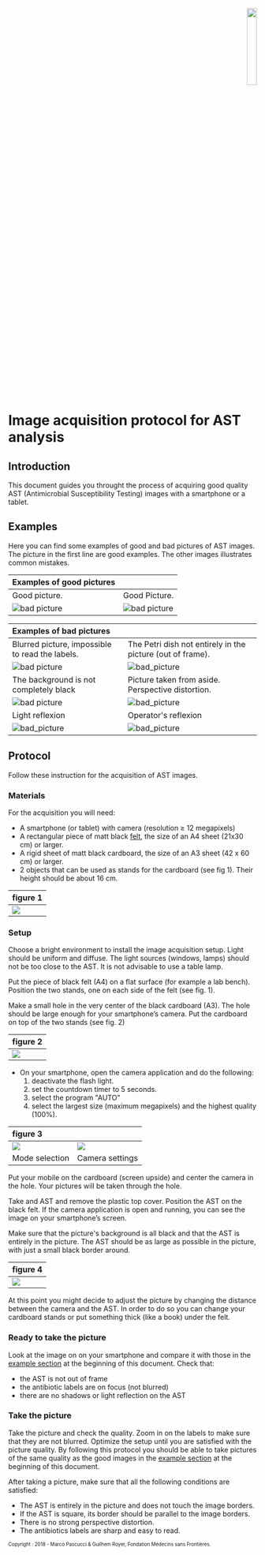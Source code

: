 <div align="right">
	<img src="images/logo-fsmf.png" width="20%">
</div>

# Image acquisition protocol for AST analysis #

## Introduction ##
This document guides you throught the process of acquiring good quality AST (Antimicrobial Susceptibility Testing) images with a smartphone or a tablet.

## <a name="sec:examples"></a> Examples ##

Here you can find some examples of good and bad pictures of AST images.
The picture in the first line are good examples. The other images illustrates common mistakes.

| Examples of good pictures                       |                                                            |
|:------------------------------------------------|:-----------------------------------------------------------|
| Good picture.                                   | Good Picture.                                              |
| ![bad picture][good_sq]                         | ![bad picture][good_circle]                                |

| Examples of bad pictures                        |                                                            |
|:------------------------------------------------|:-----------------------------------------------------------|
| Blurred picture, impossible to read the labels. | The Petri dish not entirely in the picture (out of frame). |
| ![bad picture][bad_blurred]                     | ![bad_picture][bad_oof]                                    |
| The background is not completely black          | Picture taken from aside. Perspective distortion.          |
| ![bad picture][bad_no_black]                    | ![bad_picture][bad_pers]                                   |
| Light reflexion                                 | Operator's reflexion                                       |
| ![bad_picture][bad_reflex]                      | ![bad_picture][bad_op]                                     |

[bad_no_black]:images/IMG_20180130_205107.jpg
[good_sq]:images/IMG_20180107_183954.jpg
[good_circle]:images/IMG_20180107_184123.jpg
[bad_blurred]:images/IMG_20180107_183257.jpg
[bad_op]:images/IMG_20171225_182209_enhanced.jpg
[bad_oof]:images/bad_frame.jpg
[bad_pers]:images/bad_perspective.jpg
[bad_reflex]:images/bad_reflex.jpg


## Protocol ##

Follow these instruction for the acquisition of AST images.

### Materials ###

For the acquisition you will need:

- A smartphone (or tablet) with camera (resolution ≥ 12 megapixels)
- A rectangular piece of matt black [felt](https://en.wikipedia.org/wiki/Felt), the size of an A4 sheet (21x30 cm) or larger.
- A rigid sheet of matt black cardboard, the size of an A3 sheet (42 x 60 cm)  or larger.
- 2 objects that can be used as stands for the cardboard (see fig 1). Their height should be about 16 cm.

| figure 1                          |
|:----------------------------------|
| ![](images/protocol_material.jpg) |



### Setup ###

Choose a bright environment to install the image acquisition setup.
Light should be uniform and diffuse. The light sources (windows, lamps) should not be too close to the AST.
It is not advisable to use a table lamp.

Put the piece of black felt (A4) on a flat surface (for example a lab bench). Position the two stands, one on each side of the felt (see fig. 1).

Make a small hole in the very center of the black cardboard (A3). The hole should be large enough for your smartphone’s camera.
Put the cardboard on top of the two stands (see fig. 2)

| figure 2                       |
|:-------------------------------|
| ![](images/protocol_setup.jpg) |

- On your smartphone, open the camera application and do the following:
	1. deactivate the flash light.
	2. set the countdown timer to 5 seconds.
	3. select the program "AUTO"
	4. select the largest size (maximum megapixels) and the highest quality (100%). 
	

| figure 3                        |                                        |
|:--------------------------------|----------------------------------------|
| ![](images/Screenshot_AUTO.png) | ![](images/Screenshot_SizeQuality.png) |
| Mode selection                  | Camera settings                        |


Put your mobile on the cardboard (screen upside) and center the camera in the hole. Your pictures will be taken through the hole.

Take and AST and remove the plastic top cover. Position the AST on the black felt.
If the camera application is open and running, you can see the image on your smartphone’s screen.

Make sure that the picture's background is all black and that the AST is entirely in the picture.
The AST should be as large as possible in the picture, with just a small black border around.

	
| figure 4                             |
|:-------------------------------------|
| ![](images/protocol_setup_final.jpg) |


At this point you might decide to adjust the picture by changing the distance between the camera and the AST.
In order to do so you can change your cardboard stands or put something thick (like a book) under the felt.

### Ready to take the picture ###

Look at the image on on your smartphone and compare it with those in the [example section](#sec:examples) at the beginning of this document.
Check that:
- the AST is not out of frame
- the antibiotic labels are on focus (not blurred)
- there are no shadows or light reflection on the AST

### Take the picture ###

Take the picture and check the quality. Zoom in on the labels to make sure that they are not blurred. 
Optimize the setup until you are satisfied with the picture quality.
By following this protocol you should be able to take pictures of the same quality as the good images in the [example section](#sec:examples) at the beginning of this document.

After taking a picture, make sure that all the following conditions are satisfied:
   - The AST is entirely in the picture and does not touch the image borders.
   - If the AST is square, its border should be parallel to the image borders.
   - There is no strong perspective distortion.
   - The antibiotics labels are sharp and easy to read.
	
<sub><sup>
Copyright : 2018 - Marco Pascucci & Guilhem Royer, Fondation Médecins sans Frontières.
</sup></sub>

